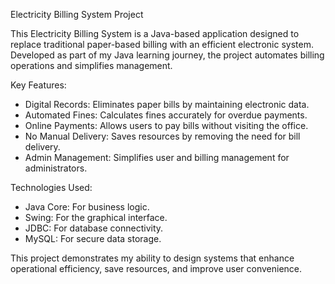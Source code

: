 Electricity Billing System Project  

This Electricity Billing System is a Java-based application designed to replace traditional paper-based billing with an efficient electronic system. Developed as part of my Java learning journey, the project automates billing operations and simplifies management.  

 Key Features:  
- Digital Records: Eliminates paper bills by maintaining electronic data.  
- Automated Fines: Calculates fines accurately for overdue payments.  
- Online Payments: Allows users to pay bills without visiting the office.  
- No Manual Delivery: Saves resources by removing the need for bill delivery.  
- Admin Management: Simplifies user and billing management for administrators.  

 Technologies Used:  
- Java Core: For business logic.  
- Swing: For the graphical interface.  
- JDBC: For database connectivity.  
- MySQL: For secure data storage.  

This project demonstrates my ability to design systems that enhance operational efficiency, save resources, and improve user convenience.
